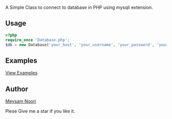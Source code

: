 A Simple Class to connect to database in PHP using mysqli extension.

## Usage
```php
<?php
require_once 'Database.php';
$db = new Database('your_host', 'your_username', 'your_password', 'your_database');
````
## Examples
[View Examples]("github.com/Meysamnoori019/Mysqli-Class/example.php")


## Author
[Meysam Noori]("t.me/meysamnoori010")



Plese Give me a star if you like it.
